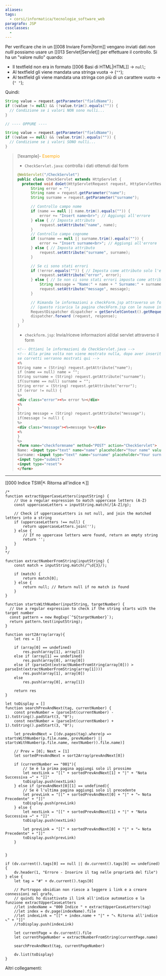 ```yaml
---
aliases: 
tags:
  - corsi/informatica/tecnologie_software_web
paragrafo: JSP
cssclasses:
  - 
---
```

Per verificare che in un [[008 Inviare Form|form]] vengano inviati dati *non nulli* possiamo usare un [[013 Servlet|Servlet]] per effettuare il controllo.
Si ha un "valore nullo" quando:
- Il textfield non era in formato [[006 Basi di HTML|HTML]] → `null`;
- Al textfield gli viene mandata una stringa vuota → (`""`);
- Al textfield gli viene mandata una stringa con più di un carattere vuoto → (`" "`);

Quindi:
```Java
String value = request.getParameter("fieldName");
if ((value != null) && (!value.trim().equals("")) {
  // Condizione se i valori NON sono nulli...
}

// ---- OPPURE ----

String value = request.getParameter("fieldName");
if ((value == null) && (value.trim().equals("")) {
  // Condizione se i valori SONO nulli...
}
```

> [!example]- <font color="orange">Esempio</font>
>- `CheckServlet.java`: controlla i dati ottenuti dal form
>```Java
>@WebServlet("/CheckServlet")
>public class CheckServlet extends HttpServlet {
>	protected void doGet(HttpServletRequest request, HttpServletResponse response) throws ServletException, IOException {
>		String error = "";
>		String name = request.getParameter("name"); 
>		String surname = request.getParameter("surname");
>
>		// Controllo campo nome
>		if (name == null || name.trim().equals("")) {
>			error += "Insert name<br>"; // Aggiungi all'errore
>		} else { // Imposta attributo
>			request.setAttribute("name", name);
>		}
>		// Controllo campo cognome
>		if (surname == null || surname.trim().equals("")) { 
>			error += "Insert surname<br>"; // Aggiungi all'errore
>		} else { // Imposta attributo
>			request.setAttribute("surname", surname);
>		}
>
>		// Se ci sono stati errori
>		if (!error.equals("")) { // Imposta come attributo solo l'errore
>			request.setAttribute("error", error);
>		} else { // Se non ci sono stati errori imposta come attributo il messaggio seguente
>			String message = "Name:" + name + " Surname:" + surname; 
>			request.setAttribute("message", message);
>		}
>
>		// Rimanda le informazioni a checkForm.jsp attraverso un forward 
>		// (questo ricarica la pagina checkForm.jsp con le nuove informazioni)
>		RequestDispatcher dispatcher = getServletContext().getRequestDispatcher("/checkForm.jsp");
>		dispatcher.forward (request, response);
>	}
>}
>```
>- `checkform.jsp`: Invia/riceve informazioni al/dal servlet attraverso il form 
>```HTML
><!-- Ottieni le informazioni da CheckServlet.java -->
><!-- Alla prima volta non viene mostrato nulla, dopo aver inserito ed inviato dei dati, questi, 
>se corretti verranno mostrati qui --> 
><%
>String name = (String) request.getAttribute("name"); 
>if (name == null) name = "";
>String surname = (String) request.getAttribute("surname"); 
>if(surname == null) surname = "";
>String error = (String) request.getAttribute("error");
>if (error != null) {
>%>
><div class="error"><%= error %></div>
><%
>}
>String message = (String) request.getAttribute("message"); 
>if(message != null) {
>%>
><div class="message"><%=message %></div>
><%
>}
>%>
><form name="checkformname" method="POST" action="CheckServlet">
>Name: <input type="text" name="name" placeholder="Your name" value="<%= name %>"><br>
>Surname: <input type="text" name="surname" placeholder="Your surname" value="<%= surname %>"><br> <br>
><input type="submit">
><input type="reset">
></form>
>```





___
[[000 Indice TSW|↖ Ritorna all'indice ↖]]

```dataviewjs
/*
function extractUpperCaseLetters(inputString) {
	// Use a regular expression to match uppercase letters (A-Z)
	const uppercaseLetters = inputString.match(/[A-Z]/g);
	
	// Check if uppercaseLetters is not null, and join the matched letters into a string
	if (uppercaseLetters !== null) {
		return uppercaseLetters.join('');
	} else {
	    // If no uppercase letters were found, return an empty string
	    return '';
	}
}
*/

function extractNumberFromString(inputString) {
	const match = inputString.match(/^\d{3}/);
	
	if (match) {
		return match[0];
	} else {
		return null; // Return null if no match is found
	}
}

function startsWithNumber(inputString, targetNumber) {
  // Use a regular expression to check if the string starts with the target number
  const pattern = new RegExp(`^${targetNumber}`);
  return pattern.test(inputString);
}

function sort2Array(array){
	let res = []
	
	if (array[0] == undefined)
		res.push(array[1], array[1])
	else if (array[1] == undefined)
		res.push(array[0], array[0])
	else if (parseInt(extractNumberFromString(array[0])) > parseInt(extractNumberFromString(array[1])))
		res.push(array[1], array[0])
	else
		res.push(array[0], array[1])
	
	return res
}

let toDisplay = []
function searchPrevAndNext(tag, currentNumber) {
	const prevNumber = (parseInt(currentNumber) - 1).toString().padStart(3, "0");
	const nextNumber = (parseInt(currentNumber) + 1).toString().padStart(3, "0");
	
	let prevAndNext = [(dv.pages(tag).where(p => startsWithNumber(p.file.name, prevNumber) || startsWithNumber(p.file.name, nextNumber)).file.name)]
	
	// Prev = [0]; Next = [1]
	let sortedPrevAndNext = sort2Array(prevAndNext[0])
	
	if (currentNumber == "001"){ 
		// Se è la prima pagina aggiungi solo il prossimo
		let nextLink = "[[" + sortedPrevAndNext[1] + "|" + "Nota Successiva →" + "]]"
		toDisplay.push(nextLink)
	} else if (prevAndNext[0][1] == undefined){
		// Se è l'ultima pagina aggiungi solo il precedente
		let prevLink = "[[" + sortedPrevAndNext[0] + "|" + "← Nota Precedente" + "]]"
		toDisplay.push(prevLink)
	} else {
		let nextLink = "[[" + sortedPrevAndNext[1] + "|" + "Nota Successiva →" + "]]"
		toDisplay.push(nextLink)
		
		let prevLink = "[[" + sortedPrevAndNext[0] + "|" + "← Nota Precedente" + "]]"
		toDisplay.push(prevLink)
	}
	
	
}

if (dv.current().tags[0] == null || dv.current().tags[0] == undefined){
	dv.header(1, "Errore - Inserire il tag nelle proprietà del file")
} else {
	let tag = "#" + dv.current().tags[0]

	// Purtroppo obsidian non riesce a leggere i link e a creare connessioni nel grafo,
	// quindi ho disattivato il link all'indice automatico e la funzione extractUpperCaseLetters
	//let indexName = "000 Indice " + extractUpperCaseLetters(tag)
	//let index = dv.page(indexName).file
	//let indexLink = "[[" + index.name + "|" + "↖ Ritorna all'indice ↖" + "]]"
	//toDisplay.push(indexLink)
	
	let currentPage = dv.current().file
	let currentPageNumber = extractNumberFromString(currentPage.name)
	
	searchPrevAndNext(tag, currentPageNumber)
	
	dv.list(toDisplay)
}
```

Altri collegamenti: 
